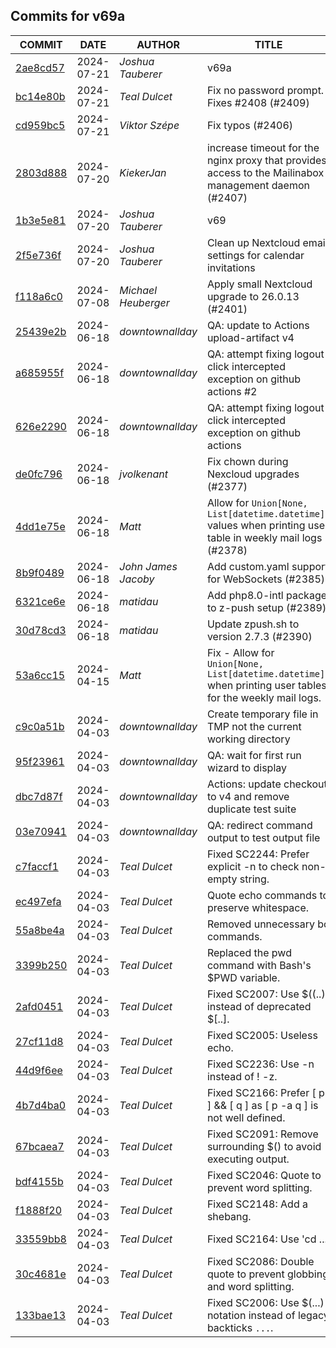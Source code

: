 ## Commits for v69a
| COMMIT | DATE | AUTHOR | TITLE |
| ------ | ---- | ------ | ----- |
| [2ae8cd57](https://github.com/downtownallday/mailinabox-ldap/commit/2ae8cd57130df86722e2c6896f78bd52dbe8fb89) | 2024-07-21 | _Joshua Tauberer_ | v69a |
| [bc14e80b](https://github.com/downtownallday/mailinabox-ldap/commit/bc14e80b12aa612db950cb9b7412216e5569c00d) | 2024-07-21 | _Teal Dulcet_ | Fix no password prompt. Fixes #2408 (#2409) |
| [cd959bc5](https://github.com/downtownallday/mailinabox-ldap/commit/cd959bc52263935930f5175b7c5a13215ffae205) | 2024-07-21 | _Viktor Szépe_ | Fix typos (#2406) |
| [2803d888](https://github.com/downtownallday/mailinabox-ldap/commit/2803d8889454fa3a8295c0cfd382cdbe996284d9) | 2024-07-20 | _KiekerJan_ | increase timeout for the nginx proxy that provides access to the Mailinabox management daemon (#2407) |
| [1b3e5e81](https://github.com/downtownallday/mailinabox-ldap/commit/1b3e5e818c2272fb3b71afa6087ea3d4601125b0) | 2024-07-20 | _Joshua Tauberer_ | v69 |
| [2f5e736f](https://github.com/downtownallday/mailinabox-ldap/commit/2f5e736fa0714cc9870dcc284bc26811e4a0148f) | 2024-07-20 | _Joshua Tauberer_ | Clean up Nextcloud email settings for calendar invitations |
| [f118a6c0](https://github.com/downtownallday/mailinabox-ldap/commit/f118a6c0bfc40c602118bfc923e226f31acd2117) | 2024-07-08 | _Michael Heuberger_ | Apply small Nextcloud upgrade to 26.0.13 (#2401) |
| [25439e2b](https://github.com/downtownallday/mailinabox-ldap/commit/25439e2bf7d22a7f1888eff167c0c22fcec5dfcb) | 2024-06-18 | _downtownallday_ | QA: update to Actions upload-artifact v4 |
| [a685955f](https://github.com/downtownallday/mailinabox-ldap/commit/a685955f2963481fcb674d1e42aa557c35b218de) | 2024-06-18 | _downtownallday_ | QA: attempt fixing logout click intercepted exception on github actions #2 |
| [626e2290](https://github.com/downtownallday/mailinabox-ldap/commit/626e2290e74719715e53db9bb20fb04bd3ca6262) | 2024-06-18 | _downtownallday_ | QA: attempt fixing logout click intercepted exception on github actions |
| [de0fc796](https://github.com/downtownallday/mailinabox-ldap/commit/de0fc796d43f2fea0655036c16b9aa0f594f340e) | 2024-06-18 | _jvolkenant_ | Fix chown during Nexcloud upgrades (#2377) |
| [4dd1e75e](https://github.com/downtownallday/mailinabox-ldap/commit/4dd1e75ee7100c3eb5c8937595cb019f78f52566) | 2024-06-18 | _Matt_ | Allow for `Union[None, List[datetime.datetime]]` values when printing user table in weekly mail logs (#2378) |
| [8b9f0489](https://github.com/downtownallday/mailinabox-ldap/commit/8b9f0489c8cb412458376089a0b59aa30309325b) | 2024-06-18 | _John James Jacoby_ | Add custom.yaml support for WebSockets (#2385) |
| [6321ce6e](https://github.com/downtownallday/mailinabox-ldap/commit/6321ce6ef0876bef6124d13fd068268b1856517c) | 2024-06-18 | _matidau_ | Add php8.0-intl package to z-push setup (#2389) |
| [30d78cd3](https://github.com/downtownallday/mailinabox-ldap/commit/30d78cd35a33bb68324e25c7e72ee3048ec46330) | 2024-06-18 | _matidau_ | Update zpush.sh to version 2.7.3 (#2390) |
| [53a6cc15](https://github.com/downtownallday/mailinabox-ldap/commit/53a6cc1501bea67219f8ccb5becf2b9f09c98cf9) | 2024-04-15 | _Matt_ | Fix - Allow for `Union[None, List[datetime.datetime]]` when printing user tables for the weekly mail logs. |
| [c9c0a51b](https://github.com/downtownallday/mailinabox-ldap/commit/c9c0a51be2649d2a2ef253b77e34cde06648fe4c) | 2024-04-03 | _downtownallday_ | Create temporary file in TMP not the current working directory |
| [95f23961](https://github.com/downtownallday/mailinabox-ldap/commit/95f23961dc9b59d304aedecc1e9c5f34c0eb7d80) | 2024-04-03 | _downtownallday_ | QA: wait for first run wizard to display |
| [dbc7d87f](https://github.com/downtownallday/mailinabox-ldap/commit/dbc7d87f4b2827d598c1ea3ba1ff08cedee35249) | 2024-04-03 | _downtownallday_ | Actions: update checkout to v4 and remove duplicate test suite |
| [03e70941](https://github.com/downtownallday/mailinabox-ldap/commit/03e70941f53aa1fb6979f28ecd01e5be007b3022) | 2024-04-03 | _downtownallday_ | QA: redirect command output to test output file |
| [c7faccf1](https://github.com/downtownallday/mailinabox-ldap/commit/c7faccf1fa9fc9deb6051e96acb13bb120b50c49) | 2024-04-03 | _Teal Dulcet_ | Fixed SC2244: Prefer explicit -n to check non-empty string. |
| [ec497efa](https://github.com/downtownallday/mailinabox-ldap/commit/ec497efa69e9cbad466519c21e5cdaa4ea6fd57f) | 2024-04-03 | _Teal Dulcet_ | Quote echo commands to preserve whitespace. |
| [55a8be4a](https://github.com/downtownallday/mailinabox-ldap/commit/55a8be4aa97508c3e7c453da06d8dcbe6b0e7993) | 2024-04-03 | _Teal Dulcet_ | Removed unnecessary bc commands. |
| [3399b250](https://github.com/downtownallday/mailinabox-ldap/commit/3399b250845bc1f4303a3a9715bdd7c2e449a2b6) | 2024-04-03 | _Teal Dulcet_ | Replaced the pwd command with Bash's $PWD variable. |
| [2afd0451](https://github.com/downtownallday/mailinabox-ldap/commit/2afd0451c13a03bb84fc947cacf8f1929c1d6006) | 2024-04-03 | _Teal Dulcet_ | Fixed SC2007: Use $((..)) instead of deprecated $[..]. |
| [27cf11d8](https://github.com/downtownallday/mailinabox-ldap/commit/27cf11d8ec6f554749da60ae781c2668612efe35) | 2024-04-03 | _Teal Dulcet_ | Fixed SC2005: Useless echo. |
| [44d9f6ee](https://github.com/downtownallday/mailinabox-ldap/commit/44d9f6eebd14e150b6f17a4cdb7f25470b092485) | 2024-04-03 | _Teal Dulcet_ | Fixed SC2236: Use -n instead of ! -z. |
| [4b7d4ba0](https://github.com/downtownallday/mailinabox-ldap/commit/4b7d4ba0a6a8b96e7ee38077c53636adf514de93) | 2024-04-03 | _Teal Dulcet_ | Fixed SC2166: Prefer [ p ] && [ q ] as [ p -a q ] is not well defined. |
| [67bcaea7](https://github.com/downtownallday/mailinabox-ldap/commit/67bcaea71e8d59e34787f5fd708ab4f664967e9d) | 2024-04-03 | _Teal Dulcet_ | Fixed SC2091: Remove surrounding $() to avoid executing output. |
| [bdf4155b](https://github.com/downtownallday/mailinabox-ldap/commit/bdf4155bedccb36117a41bd7d0952c1559e4da67) | 2024-04-03 | _Teal Dulcet_ | Fixed SC2046: Quote to prevent word splitting. |
| [f1888f20](https://github.com/downtownallday/mailinabox-ldap/commit/f1888f2043b0ff2a555ac885d2d81aa0ec5f86a9) | 2024-04-03 | _Teal Dulcet_ | Fixed SC2148: Add a shebang. |
| [33559bb8](https://github.com/downtownallday/mailinabox-ldap/commit/33559bb84433b4ca78959c40a5de46444f5f6dc3) | 2024-04-03 | _Teal Dulcet_ | Fixed SC2164: Use 'cd ... || exit' in case cd fails. |
| [30c4681e](https://github.com/downtownallday/mailinabox-ldap/commit/30c4681e802f32c4d0f95c22895abb329ba9d85e) | 2024-04-03 | _Teal Dulcet_ | Fixed SC2086: Double quote to prevent globbing and word splitting. |
| [133bae13](https://github.com/downtownallday/mailinabox-ldap/commit/133bae13001bc2ba5f5279f9286e5d118bc5c4aa) | 2024-04-03 | _Teal Dulcet_ | Fixed SC2006: Use $(...) notation instead of legacy backticks `...`. |
